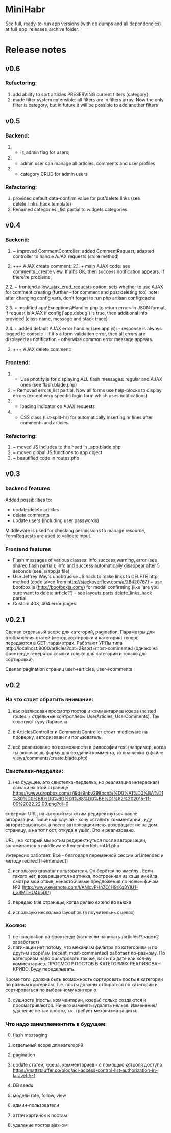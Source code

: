 # MiniHabr

See full, ready-to-run app versions (with db dumps and all dependencies) at full_app_releases_archive folder.

# Release notes

## v0.6
### Refactoring:
1. add ability to sort articles PRESERVING current filters (category)
2. made filter system extensible: all filters are in filters array. Now the only filter is category, but in future it will be possible to add another filters

## v0.5
### Backend:
1. + is_admin flag for users;
2. + admin user can manage all articles, comments and user profiles
3. + category CRUD for admin users

### Refactoring:
1. provided default data-confirm value for put/delete links (see delete_links_hack template)
2. Renamed categories._list partial to widgets.categories

## v0.4

### Backend:
1. ~ improved CommentController: added CommentRequest; adapted controller to handle AJAX requests (store method)

2. +++ AJAX create comment:
  2.1. + main AJAX code: see comments._create view. If all's OK, then success notification appears. If there're problems,

  2.2. + frontend.allow_ajax_crud_requests option: sets whether to use AJAX for comment creating (further - for comment and post deleting too)
         note: after changing config vars, don't forget to run php artisan config:cache

  2.3. + modified app\Exceptions\Handler.php to return errors in JSON format, if request is AJAX
         if config('app.debug') is true, then additional info provided (class name, message and stack trace)

  2.4. + added default AJAX error handler (see app.js):
           - response is always logged to console
           - if it's a form validation error, then all errors are displayed as notification
           - otherwise common error message appears.

3. +++ AJAX delete comment:

### Frontend:
1. + Use pnotify.js for displaying ALL flash messages: regular and AJAX ones (see flash.blade.php)
2. ~ Removed errors_list partial. Now all forms use help-blocks to display errors (except very specific login form which uses notifications)
3. + loading indicator on AJAX requests
4. + CSS class (list-split-hr) for automatically inserting hr lines after comments and articles

### Refactoring:
1. ~ moved JS includes to the head in _app.blade.php
2. ~ moved global JS functions to app object
3. ~ beautified code in routes.php

## v0.3

### backend features
Added possibilities to:
 * update/delete articles
 * delete comments
 * update users (including user passwords)

Middleware is used for checking permissions to manage resource, FormRequests are used to validate input.

### Frontend features
* Flash messages of various classes: info,success,warning, error (see shared.flash partial); info and success automatically disappear after 5 seconds (see js/app.js file)
* Use Jeffrey Way's unobtrusive JS hack to make links to DELETE http method (code taken from http://stackoverflow.com/a/28420767) + use bootbox.js (http://bootboxjs.com/) for modal confirming (like 'are you sure want to delete article?') - see layouts.parts.delete_links_hack partial
* Custom 403, 404 error pages

## v0.2.1
Сделал отдельный scope для категорий, pagination.
Параметры для отображения статей (метод сортировки и категория) теперь передаются в GET-параметрах.
Работают УРЛы типа http://localhost:8000/articles?cat=2&sort=most-commented (однако на фронтенде генерятся ссылки только для категории и только для сортировки).

Сделал pagination страниц user->articles, user->comments

## v0.2

### На что стоит обратить внимание:
1. как реализован просмотр постов и комментариев юзера (nested routes + отдельные контроллеры UserArticles, UserComments).  Так советуют гуру Ларавела.

2. в ArticlesController и CommentsController стоит middleware на проверку, авторизован ли пользователь.

3. всё реализовано по возможности в философии rest (например, когда ты включаешь форму для создания коммента, то она лежит в файле views/comments/create.blade.php)


### Свистелки-перделки:

1.  (на будущее. это свистелка-перделка, но реализация интересная)
ссылки на этой странице
https://www.dropbox.com/s/i9ds9nbv298bcn5/%D0%A1%D0%BA%D1%80%D0%B8%D0%BD%D1%88%D0%BE%D1%82%202015-11-09%2022.22.09.png?dl=0

содержат URL, на который мы хотим редиректнуться после авторизации. Типичный случай - хочу оставить комментарий , иду авторизовываться, а после авторизации меня возвращает не на дом. страницу, а на тот пост, откуда я ушёл.
Это и реализовано.

URL , на который мы хотим редиректнуться после авторизации, запоминается в middleware RememberReturnUrl.php

Интересно работает. Всё - благодаря переменной сессии url.intended и методу redirect()->intended()

2) использую gravatar пользователя. Он берётся по имейлу . Если такого нет, возвращается картинка, построенная из хэша имейла
смотри мой отзыв, ненастойчивые предложения по новым фичам №2 (http://www.evernote.com/l/ANlcvPHnZO1H9rKg3YlU1-i_x8MTHU4b5DI/)

3) передаю title страницы, когда делаю extend во вьюхе

4) использую несколько layout'ов (в поучительных целях)


### Косяки:
1. нет pagination на фронтенде (хотя если написать /articles/?page=2 заработает)
2. пагинации нет потому, что механизм фильтра по категориям и по другим scope'ам (recent, most-commented) работает по-разному. По категориям надо фильтровать так же, как и по дате или кол-ву комментариев.
ПРОСМОТР ПОСТОВ В КАТЕГОРИЯХ РЕАЛИЗОВАН КРИВО.
Буду переделывать.

Кроме того, должна быть возможность сортировать посты в категории по разным критериям. Т.е. посты должны отбираться по категории и сортироваться по выбранному критерию.

3) сущности (посты, комментарии, юзеры) только создаются и просматриваются. Ничего изменять/удалять нельзя.
Изменение/удаление не так просто, т.к. требует механизма защиты.

### Что надо заимплементить в будущем:

0. flash messaging
1. отдельный scope для категорий
2. pagination
3. update статей, юзера, комментариев - с помощью котроля доступа https://mattstauffer.co/blog/acl-access-control-list-authorization-in-laravel-5-1
4. DB seeds

5. модели rate, follow, view
6. админ-пользователи
7. аттач картинок к постам
8. удаление постов ajax-ом

